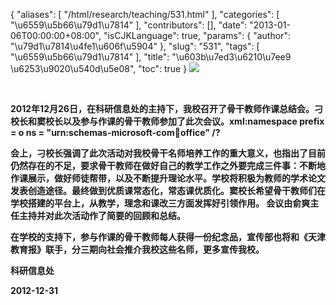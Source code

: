 {
    "aliases": [
        "/html/research/teaching/531.html"
    ],
    "categories": [
        "\u6559\u5b66\u79d1\u7814"
    ],
    "contributors": [],
    "date": "2013-01-06T00:00:00+08:00",
    "isCJKLanguage": true,
    "params": {
        "author": "\u79d1\u7814\u4fe1\u606f\u5904"
    },
    "slug": "531",
    "tags": [
        "\u6559\u5b66\u79d1\u7814"
    ],
    "title": "\u603b\u7ed3\u6210\u7ee9 \u6253\u9020\u540d\u5e08",
    "toc": true
}
**![](https://cdn.tfls.online/mirror/full/aff0d2244f44ef95660a0670dd3ba9b7fb5bfb71.jpg)**

 

**2012年12月26日，在科研信息处的主持下，我校召开了骨干教师作课总结会。刁校长和窦校长以及参与作课的骨干教师参加了此次会议。xml:namespace prefix = o ns = "urn:schemas-microsoft-com:office:office" /?**

**会上，刁校长强调了此次活动对我校骨干名师培养工作的重大意义，也指出了目前仍然存在的不足，要求骨干教师在做好自己的教学工作之外要完成三件事：不断地作课展示，做好师徒帮带，以及不断提升理论水平。学校将积极为教师的学术论文发表创造途径。最终做到优质课常态化，常态课优质化。窦校长希望骨干教师们在学校搭建的平台上，从教学，理念和课改三方面发挥好引领作用。 会议由俞爽主任主持并对此次活动作了简要的回顾和总结。**

**在学校的支持下，参与作课的骨干教师每人获得一份纪念品，宣传部也将和《天津教育报》联手，分三期向社会推介我校这些名师，更多宣传我校。**

**科研信息处**

**2012-12-31**

